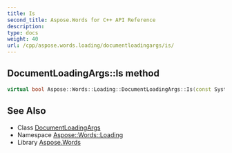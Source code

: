 ```yaml
---
title: Is
second_title: Aspose.Words for C++ API Reference
description: 
type: docs
weight: 40
url: /cpp/aspose.words.loading/documentloadingargs/is/
---
```

## DocumentLoadingArgs::Is method




```cpp
virtual bool Aspose::Words::Loading::DocumentLoadingArgs::Is(const System::TypeInfo &target) const override
```

## See Also

* Class [DocumentLoadingArgs](../)
* Namespace [Aspose::Words::Loading](../../)
* Library [Aspose.Words](../../../)
